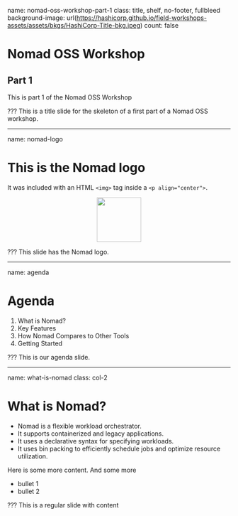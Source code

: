 name: nomad-oss-workshop-part-1
class: title, shelf, no-footer, fullbleed
background-image: url(https://hashicorp.github.io/field-workshops-assets/assets/bkgs/HashiCorp-Title-bkg.jpeg)
count: false

# Nomad OSS Workshop
## Part 1

This is part 1 of the Nomad OSS Workshop

???
This is a title slide for the skeleton of a first part of a Nomad OSS workshop.

---
name: nomad-logo
# This is the Nomad logo

It was included with an HTML `<img>` tag inside a `<p align="center">`.

<p align="center">
  <img width="100" height="100" src="https://hashicorp.github.io/field-workshops-assets/assets/logos/logo_nomad.png">
</p>

???
This slide has the Nomad logo.

---
name: agenda
# Agenda

1. What is Nomad?
2. Key Features
3. How Nomad Compares to Other Tools
4. Getting Started

???
This is our agenda slide.

---
name: what-is-nomad
class: col-2
# What is Nomad?

* Nomad is a flexible workload orchestrator.
* It supports containerized and legacy applications.
* It uses a declarative syntax for specifying workloads.
* It uses bin packing to efficiently schedule jobs and optimize resource utilization.

Here is some more content.
And some more
* bullet 1
* bullet 2

???
This is a regular slide with content
